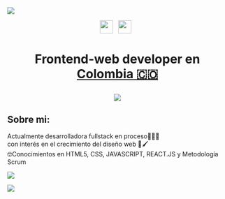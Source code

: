 <img src="https://i.postimg.cc/W3nWzZNG/portada-github.jpg">
<p align='center'>
<a href="https://www.linkedin.com/in/daniela-ortiz-90099b220/"><img height="30" src="https://cdn.jsdelivr.net/npm/simple-icons@3.0.1/icons/linkedin.svg"></a>&nbsp;&nbsp;
<a href="https://www.instagram.com/danichimba/?hl=es-la"><img height="30" src="https://cdn.jsdelivr.net/npm/simple-icons@3.0.1/icons/instagram.svg"></a>&nbsp;&nbsp;

</p>

<h1 align="center">
  Frontend-web developer en
  <a href="https://www.google.com/maps/place/Colombia/@4,-72z/">Colombia 🇨🇴 </a> 

<p align=center><img src="https://komarev.com/ghpvc/?username=MIDATI&color=blueviolet"> </p>

## Sobre mi:

<p> Actualmente desarrolladora fullstack en proceso👩🏻‍💻 <br>
 con interés en el crecimiento del diseño web 📎🖌 <br>
  🤓Conocimientos en HTML5, CSS, JAVASCRIPT, REACT.JS y Metodología Scrum <br> </p>
  
  

<p><div><img align="center" src="https://github-readme-stats.vercel.app/api/top-langs/?username=MIDATI&title_color=000&bg_color=ddc3d9&border_color=000&border_radius=12&hide_border=true"/></div> </p>

<p> <img align="left" src="https://github-readme-stats.vercel.app/api?username=MIDATI&title_color=000&bg_color=ddc3d9&border_radius=12"> </p>
